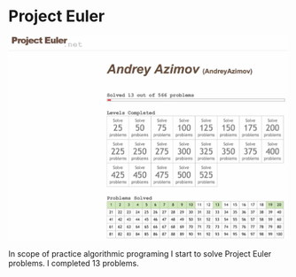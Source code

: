 # Project Euler

![](https://github.com/AndreyAzimov/project-euler/blob/master/progress.jpg)

In scope of practice algorithmic programing I start to solve Project Euler problems. I completed 13 problems.

